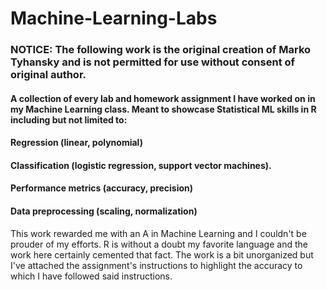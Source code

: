 # Machine-Learning-Labs
### NOTICE: The following work is the original creation of Marko Tyhansky and is not permitted for use without consent of original author.
#### A collection of every lab and homework assignment I have worked on in my Machine Learning class. Meant to showcase Statistical ML skills in R including but not limited to:
#### Regression (linear, polynomial)
#### Classification (logistic regression, support vector machines).
#### Performance metrics (accuracy, precision)
#### Data preprocessing (scaling, normalization)
This work rewarded me with an A in Machine Learning and I couldn't be prouder of my efforts. R is without a doubt my favorite language and the work here certainly cemented that fact. The work is a bit unorganized but I've attached the assignment's instructions to highlight the accuracy to which I have followed said instructions.
